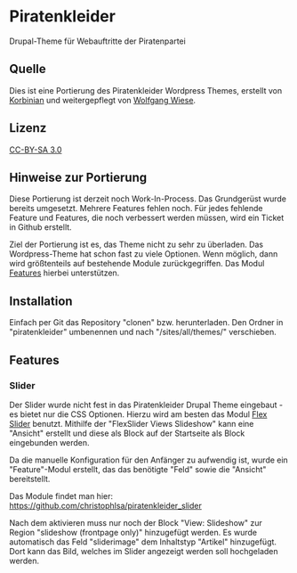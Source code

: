 # Piratenkleider
Drupal-Theme für Webauftritte der Piratenpartei

## Quelle
Dies ist eine Portierung des Piratenkleider Wordpress Themes, erstellt von
[Korbinian](https://github.com/xwolfde/Piratenkleider) und weitergepflegt von
[Wolfgang Wiese](https://github.com/xwolfde/Piratenkleider).

## Lizenz
[CC-BY-SA 3.0](http://creativecommons.org/licenses/by-sa/3.0/de/deed.de)

## Hinweise zur Portierung
Diese Portierung ist derzeit noch Work-In-Process. Das Grundgerüst wurde bereits
umgesetzt. Mehrere Features fehlen noch. Für jedes fehlende Feature und
Features, die noch verbessert werden müssen, wird ein Ticket in Github erstellt.

Ziel der Portierung ist es, das Theme nicht zu sehr zu überladen. Das
Wordpress-Theme hat schon fast zu viele Optionen. Wenn möglich, dann wird
größtenteils auf bestehende Module zurückgegriffen. Das Modul
[Features](http://drupal.org/project/features) hierbei unterstützen.

## Installation
Einfach per Git das Repository "clonen" bzw. herunterladen. Den Ordner in
"piratenkleider" umbenennen und nach "/sites/all/themes/" verschieben.


## Features

### Slider
Der Slider wurde nicht fest in das Piratenkleider Drupal Theme eingebaut - es
bietet nur die CSS Optionen. Hierzu wird am besten das Modul
[Flex Slider](http://drupal.org/project/flexslider) benutzt. Mithilfe der
"FlexSlider Views Slideshow" kann eine "Ansicht" erstellt und diese als Block
auf der Startseite als Block eingebunden werden.

Da die manuelle Konfiguration für den Anfänger zu aufwendig ist, wurde ein
"Feature"-Modul erstellt, das das benötigte "Feld" sowie die "Ansicht"
bereitstellt.

Das Module findet man hier:
https://github.com/christophlsa/piratenkleider_slider

Nach dem aktivieren muss nur noch der Block "View: Slideshow" zur Region
"slideshow (frontpage only)" hinzugefügt werden. Es wurde automatisch das Feld
"sliderimage" dem Inhaltstyp "Artikel" hinzugefügt. Dort kann das Bild, welches
im Slider angezeigt werden soll hochgeladen werden.
